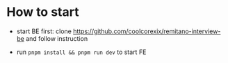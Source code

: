 # How to start 

- start BE first: clone https://github.com/coolcorexix/remitano-interview-be and follow instruction

- run `pnpm install && pnpm run dev` to start FE

